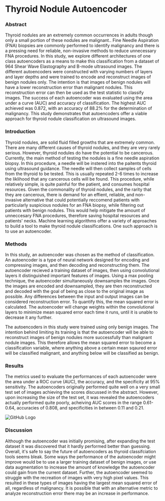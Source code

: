 # Thyroid Nodule Autoencoder

### Abstract

Thyroid nodules are an extremely common occurrences in adults though only a small portion of these nodules are malignant.. Fine Needle Aspiration (FNA) biopsies are commonly performed to identify malignancy and there is a pressing need for reliable, non-invasive methods to reduce unnecessary FNA procedures. In this study, we explore different architectures of one class autoencoders as a means to make this classification from a dataset of 964 Shear Wave Elastography and B-mode ultrasound images. The different autoencoders were constructed with varying numbers of layers and layer depths and were trained to encode and reconstruct images of benign nodules only. The intention is that images of benign nodules will have a lower reconstruction error than malignant nodules. This reconstruction error can then be used as the test statistic to classify images. The success of each autoencoder was evaluated using the area under a curve (AUC) and accuracy of classification.  The highest AUC achieved was 0.872, with an accuracy of 88.2% for the determination of malignancy. This study demonstrates that autoencoders offer a viable approach for thyroid nodule classification on ultrasound images.  

### Introduction
Thyroid nodules, are solid fluid filled growths that are extremely common. There are many different causes of thyroid nodules, and they are very rarely serious. However, thyroid nodules do have the potential to be cancerous. Currently, the main method of testing the nodules is a fine needle aspiration biopsy. In this procedure, a needle will be instered into the paitents thyroid using ultrasound guidance. The needle will then collect samples of cells from the thyroid to be tested. This is usually repeated 2-6 times to increase the liklihood that any cancerous cells will be found. This procedure, while relatively simple, is quite painful for the patient, and consumes hospital resources. Given the commonality of thyroid nodules, and the rarity that they are cancerous, there is demand for an effient, reliable, and non-invasive alternative that could potentially reccomend patients with particularly suspicious nodules for an FNA biopsy, while filtering out patients with benign nodules. This would help mitigate the amount of unneccesary FNA procedures, therefore saving hospital resources and patients' necks. Machine learning algorithms offer a variety of approaches to build a tool to make thyroid nodule classifications. One such approach is to use an autoencoder.

### Methods

In this study, an autoencoder was chosen as the method of classification. An autoencoder is a type of neural network designed for encoding and compressing images, and then decoding and reconstructing them. The autoencoder recieved a training dataset of images, then using convolutional layers it distinguished important features of images. Using a max pooling technique, the autoencoder simultaneously downsamples the images. Once the images are encoded and downsampled, they are then reconstructed and decoded with the goal of being as close to the original image as possible. Any differences between the input and output images can be considered reconstruction error. To quantify this, the mean squared error is calculated. The autoencoder will change weights within the convolutional layers to minimize mean squared error each time it runs, until it is unable to decrease it any further.

The autoencoders in this study were trained using only benign images. The intention behind limiting its training is that the autoencoder will be able to reconstruct images of benign nodules more successfully than malignant nodule images. This therefore allows the mean squared error to become a classification variable, where anything above a certain mean sqaured error will be classified malignant, and anything below will be classified as benign.

### Results

The metrics used to evaluate the performances of each autoencoder were the area under a ROC curve (AUC), the accuracy, and the specificity at 95% sensitivity. The autoencoders originally performed quite well on a very small test set of images achieving the scores discussed in the abstract. However, upon increasing the size of the test set, it was revealed the autoencoders actually performed quite poorly, acheiving AUC scores in the range 0.61-0.64, accuracies of 0.808, and specificities in between 0.11 and 0.21.

![GitHub Logo](/images/logo.png)

### Discussion

Although the autoencoder was initially promising, after expanding the test dataset it was discovered that it hardly performed better than guessing. Overall, it's safe to say the future of autoencoders as thyroid classifciation tools seems bleak. Some ways the performance of the autoencoder might improve would be to use a larger training dataset of benign images, or use data augmentation to increase the amount of knowledge the autoencoder could gain from the current dataset. Further, the autoencoder seemed to struggle with the recreation of images with very high pixel values. This resulted in these types of images having the largest mean squared error of all, regardless of malignancy. It is possible that with an alternative metric to analyze reconstruction error there may be an increase in performance.
